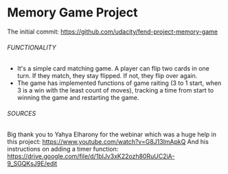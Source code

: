 # Memory Game Project

The initial commit:
https://github.com/udacity/fend-project-memory-game

###### FUNCTIONALITY
- It's a simple card matching game. A player can flip two cards in one turn. If they match, they stay flipped. If not, they flip over again.
- The game has implemented functions of game raiting (3 to 1 start, when 3 is a win with the least count of moves), tracking a time from start to winning the game and restarting the game.

###### SOURCES
Big thank you to Yahya Elharony for the webinar which was a huge help in this project:
https://www.youtube.com/watch?v=G8J13lmApkQ
And his instructions on adding a timer function:
https://drive.google.com/file/d/1blJv3xK22ozh80RuUC2iA-9_SGQKsJ9E/edit
